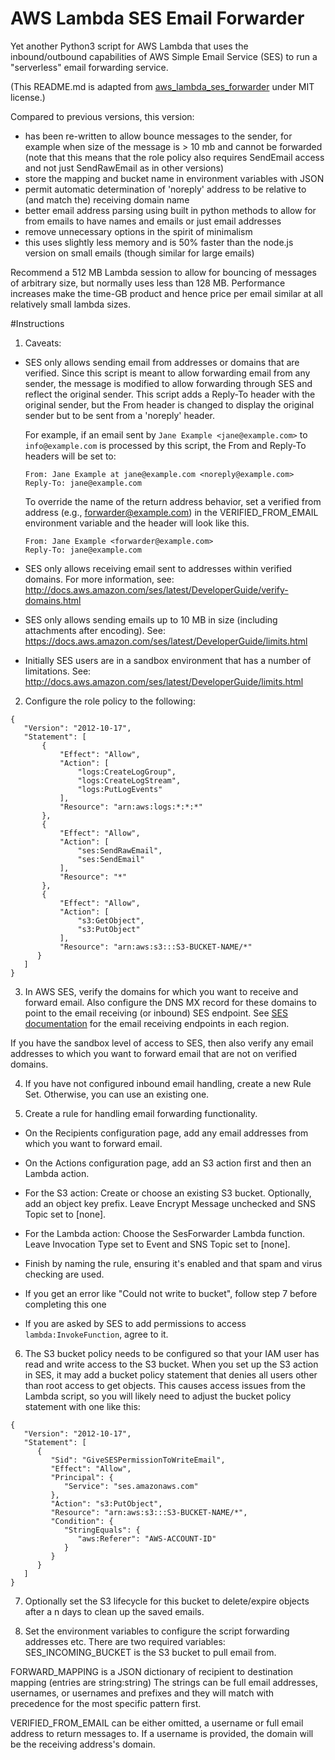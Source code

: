 # AWS Lambda SES Email Forwarder

Yet another Python3 script for AWS Lambda that uses the inbound/outbound
capabilities of AWS Simple Email Service (SES) to run a "serverless" email
forwarding service.

(This README.md is adapted from [aws_lambda_ses_forwarder](https://github.com/arithmetric/aws-lambda-ses-forwarder)
under MIT license.)

Compared to previous versions, this version:
- has been re-written to allow bounce messages to the sender, for example when
size of the message is > 10 mb and cannot be forwarded
(note that this means that the role policy also requires SendEmail access and not
just SendRawEmail as in other versions)
- store the mapping and bucket name in environment variables with JSON
- permit automatic determination of 'noreply' address to be relative to (and
match the) receiving domain name
- better email address parsing using built in python methods to allow for from
emails to have names and emails or just email addresses
- remove unnecessary options in the spirit of minimalism
- this uses slightly less memory and is 50% faster than the node.js version on
small emails (though similar for large emails)

Recommend a 512 MB Lambda session to allow for bouncing of messages of arbitrary
size, but normally uses less than 128 MB. Performance increases make the time-GB
product and hence price per email similar at all relatively small lambda sizes.

#Instructions

1. Caveats:
- SES only allows sending email from addresses or domains that are verified.
Since this script is meant to allow forwarding email from any sender, the
message is modified to allow forwarding through SES and reflect the original
sender. This script adds a Reply-To header with the original sender, but the
From header is changed to display the original sender but to be sent from a
'noreply' header.

  For example, if an email sent by `Jane Example <jane@example.com>` to
  `info@example.com` is processed by this script, the From and Reply-To headers
  will be set to:

  ```
  From: Jane Example at jane@example.com <noreply@example.com>
  Reply-To: jane@example.com
  ```

  To override the name of the return address behavior, set a verified from
  address (e.g., forwarder@example.com) in the VERIFIED_FROM_EMAIL environment
  variable and the header will look like this.

  ```
  From: Jane Example <forwarder@example.com>
  Reply-To: jane@example.com
  ```

- SES only allows receiving email sent to addresses within verified domains. For
more information, see:
http://docs.aws.amazon.com/ses/latest/DeveloperGuide/verify-domains.html

- SES only allows sending emails up to 10 MB in size (including attachments
after encoding). See:
https://docs.aws.amazon.com/ses/latest/DeveloperGuide/limits.html

- Initially SES users are in a sandbox environment that has a number of
limitations. See:
http://docs.aws.amazon.com/ses/latest/DeveloperGuide/limits.html

2. Configure the role policy to
 the following:
 ```
{
    "Version": "2012-10-17",
    "Statement": [
        {
            "Effect": "Allow",
            "Action": [
                "logs:CreateLogGroup",
                "logs:CreateLogStream",
                "logs:PutLogEvents"
            ],
            "Resource": "arn:aws:logs:*:*:*"
        },
        {
            "Effect": "Allow",
            "Action": [
                "ses:SendRawEmail",
                "ses:SendEmail"
            ],
            "Resource": "*"
        },
        {
            "Effect": "Allow",
            "Action": [
                "s3:GetObject",
                "s3:PutObject"
            ],
         	"Resource": "arn:aws:s3:::S3-BUCKET-NAME/*"
       }
    ]
 }
 ```

3. In AWS SES, verify the domains for which you want to receive and forward
email. Also configure the DNS MX record for these domains to point to the email
receiving (or inbound) SES endpoint. See [SES documentation](http://docs.aws.amazon.com/ses/latest/DeveloperGuide/regions.html#region-endpoints)
for the email receiving endpoints in each region.

If you have the sandbox level of access to SES, then also verify any email
addresses to which you want to forward email that are not on verified domains.

4. If you have not configured inbound email handling, create a new Rule Set.
Otherwise, you can use an existing one.

5. Create a rule for handling email forwarding functionality.

 - On the Recipients configuration page, add any email addresses from which you
 want to forward email.

 - On the Actions configuration page, add an S3 action first and then an Lambda
 action.

 - For the S3 action: Create or choose an existing S3 bucket. Optionally, add an
 object key prefix. Leave Encrypt Message unchecked and SNS Topic set to [none].

 - For the Lambda action: Choose the SesForwarder Lambda function. Leave
 Invocation Type set to Event and SNS Topic set to [none].

 - Finish by naming the rule, ensuring it's enabled and that spam and virus
 checking are used.

 - If you get an error like "Could not write to bucket", follow step 7 before
 completing this one

 - If you are asked by SES to add permissions to access `lambda:InvokeFunction`,
 agree to it.

6. The S3 bucket policy needs to be configured so that your IAM user has read
and write access to the S3 bucket. When you set up the S3 action in SES, it may
add a bucket policy statement that denies all users other than root access to
get objects. This causes access issues from the Lambda script, so you will
likely need to adjust the bucket policy statement with one like this:
 ```
 {
    "Version": "2012-10-17",
    "Statement": [
       {
          "Sid": "GiveSESPermissionToWriteEmail",
          "Effect": "Allow",
          "Principal": {
             "Service": "ses.amazonaws.com"
          },
          "Action": "s3:PutObject",
          "Resource": "arn:aws:s3:::S3-BUCKET-NAME/*",
          "Condition": {
             "StringEquals": {
                "aws:Referer": "AWS-ACCOUNT-ID"
             }
          }
       }
    ]
 }
 ```

7. Optionally set the S3 lifecycle for this bucket to delete/expire objects
after a n days to clean up the saved emails.

8. Set the environment variables to configure the script forwarding addresses etc.
There are two required variables:
SES_INCOMING_BUCKET is the S3 bucket to pull email from. 

FORWARD_MAPPING is a JSON dictionary of recipient to destination mapping (entries are string:string)
The strings can be full email addresses, usernames, or usernames and prefixes and they will match
with precedence for the most specific pattern first.

VERIFIED_FROM_EMAIL can be either omitted, a username or full email address to return messages to. 
If a username is provided, the domain will be the receiving address's domain. 
